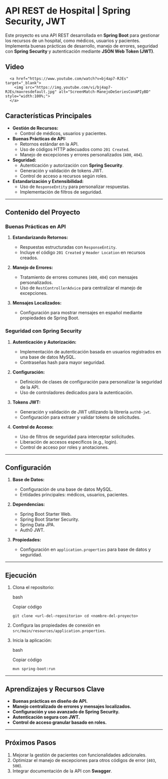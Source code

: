 # API REST de Hospital | Spring Security, JWT

Este proyecto es una API REST desarrollada en **Spring Boot** para gestionar los recursos de un hospital, como médicos, usuarios y pacientes. Implementa buenas prácticas de desarrollo, manejo de errores, seguridad con **Spring Security** y autenticación mediante **JSON Web Token (JWT)**.
## Video
      <a href="https://www.youtube.com/watch?v=bj4ap7-RJEs" target="_blank">
        <img src="https://img.youtube.com/vi/bj4ap7-RJEs/maxresdefault.jpg" alt="ScreenMatch-ManejoDeSeriesConAPIyBD" style="width:100%;">
      </a>
## Características Principales

-   **Gestión de Recursos:**
    -   Control de médicos, usuarios y pacientes.
-   **Buenas Prácticas de API:**
    -   Retornos estándar en la API.
    -   Uso de códigos HTTP adecuados como `201 Created`.
    -   Manejo de excepciones y errores personalizados (`400`, `404`).
-   **Seguridad:**
    -   Autenticación y autorización con **Spring Security**.
    -   Generación y validación de tokens JWT.
    -   Control de acceso a recursos según roles.
-   **Estandarización y Extensibilidad:**
    -   Uso de `ResponseEntity` para personalizar respuestas.
    -   Implementación de filtros de seguridad.

----------

## Contenido del Proyecto

### Buenas Prácticas en API

1.  **Estandarizando Retornos:**
    
    -   Respuestas estructuradas con `ResponseEntity`.
    -   Incluye el código `201 Created` y `Header Location` en recursos creados.
2.  **Manejo de Errores:**
    
    -   Tratamiento de errores comunes (`400`, `404`) con mensajes personalizados.
    -   Uso de `RestControllerAdvice` para centralizar el manejo de excepciones.
3.  **Mensajes Localizados:**
    
    -   Configuración para mostrar mensajes en español mediante propiedades de Spring Boot.

### Seguridad con Spring Security

1.  **Autenticación y Autorización:**
    
    -   Implementación de autenticación basada en usuarios registrados en una base de datos MySQL.
    -   Contraseñas hash para mayor seguridad.
2.  **Configuración:**
    
    -   Definición de clases de configuración para personalizar la seguridad de la API.
    -   Uso de controladores dedicados para la autenticación.
3.  **Tokens JWT:**
    
    -   Generación y validación de JWT utilizando la librería `auth0-jwt`.
    -   Configuración para extraer y validar tokens de solicitudes.
4.  **Control de Acceso:**
    
    -   Uso de filtros de seguridad para interceptar solicitudes.
    -   Liberación de accesos específicos (e.g., login).
    -   Control de acceso por roles y anotaciones.

----------

## Configuración

1.  **Base de Datos:**
    
    -   Configuración de una base de datos MySQL.
    -   Entidades principales: médicos, usuarios, pacientes.
2.  **Dependencias:**
    
    -   Spring Boot Starter Web.
    -   Spring Boot Starter Security.
    -   Spring Data JPA.
    -   Auth0 JWT.
3.  **Propiedades:**
    
    -   Configuración en `application.properties` para base de datos y seguridad.

----------

## Ejecución

1.  Clona el repositorio:
    
    bash
    
    Copiar código
    
    `git clone <url-del-repositorio>
    cd <nombre-del-proyecto>` 
    
2.  Configura las propiedades de conexión en `src/main/resources/application.properties`.
    
3.  Inicia la aplicación:
    
    bash
    
    Copiar código
    
    `mvn spring-boot:run` 
    

----------

## Aprendizajes y Recursos Clave

-   **Buenas prácticas en diseño de API.**
-   **Manejo centralizado de errores y mensajes localizados.**
-   **Configuración y uso avanzado de Spring Security.**
-   **Autenticación segura con JWT.**
-   **Control de acceso granular basado en roles.**

----------

## Próximos Pasos

1.  Mejorar la gestión de pacientes con funcionalidades adicionales.
2.  Optimizar el manejo de excepciones para otros códigos de error (`403`, `500`).
3.  Integrar documentación de la API con **Swagger**.
